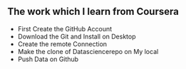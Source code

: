 ## The work which I learn from Coursera 

* First Create the GitHub Account
* Download the Git and Install on Desktop
* Create the remote Connection
* Make the clone of Datasciencerepo on My local 
* Push Data on Github
